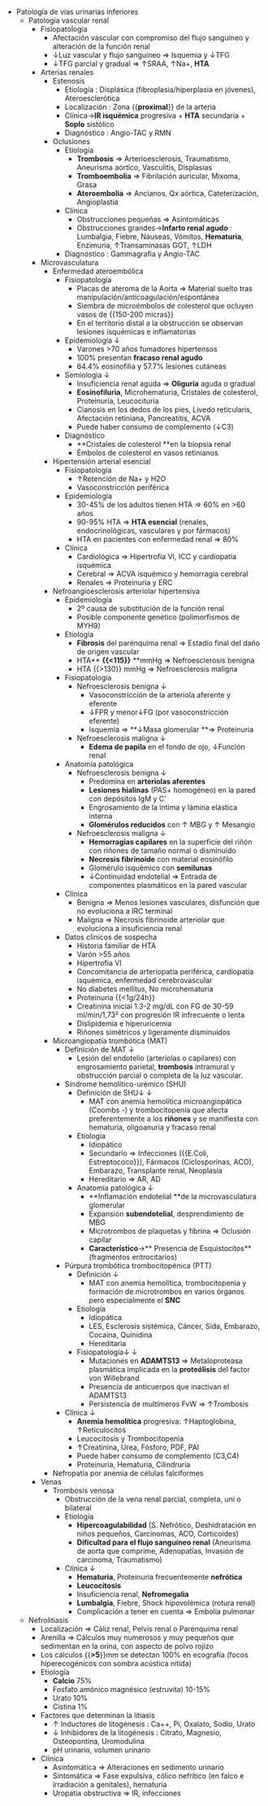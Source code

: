 - Patología de vías urinarias inferiores
    - Patología vascular renal
        - Fisiopatología
            - Afectación vascular con compromiso del flujo sanguíneo y alteración de la función renal
            - ↓Luz vascular y flujo sanguíneo ⇒ Isquemia y ↓TFG
            - ↓TFG parcial y gradual ⇒ ↑SRAA, ↑Na+, **HTA**
        - Arterias renales
            - Estenosis
                - Etiología : Displásica (fibroplasia/hiperplasia en jóvenes), Ateroesclerótica
                - Localización : Zona {{**proximal**}} de la arteria
                - Clínica→**IR isquémica** progresiva + **HTA** secundaria + **Soplo** sistólico
                - Diagnóstico : Angio-TAC y RMN
            - Oclusiones
                - Etiología
                    - **Trombosis** ⇒ Arterioesclerosis, Traumatismo, Aneurisma aórtico, Vasculitis, Displasias
                    - **Tromboembolia** ⇒ Fibrilación auricular, Mixoma, Grasa
                    - **Ateroembolia** ⇒ Ancianos, Qx aórtica, Cateterización, Angioplastia
                - Clínica
                    - Obstrucciones pequeñas ⇒ Asintomáticas
                    - Obstrucciones grandes→**Infarto renal agudo** : Lumbalgia, Fiebre, Náuseas, Vómitos, **Hematuria**, Enzimuria, ↑Transaminasas GOT, ↑LDH
                - Diagnóstico : Gammagrafía y Angio-TAC
        - Microvasculatura
            - Enfermedad ateroembólica
                - Fisiopatología
                    - Placas de ateroma de la Aorta ⇒ Material suelto tras manipulación/anticoagulación/espontánea
                    - Siembra de microémbolos de colesterol que ocluyen vasos de {{150-200 micras}}
                    - En el territorio distal a la obstrucción se observan lesiones isquémicas e inflamatorias
                - Epidemiología ↓
                    - Varones >70 años fumadores hipertensos
                    - 100% presentan **fracaso renal agudo**
                    - 64.4% eosinofilia y 57.7% lesiones cutáneas
                - Semiología ↓
                    - Insuficiencia renal aguda ⇒ **Oliguria** aguda o gradual
                    - **Eosinofiluria**, Microhematuria, Cristales de colesterol, Proteinuria, Leucocituria
                    - Cianosis en los dedos de los pies, Livedo reticularis, Afectación retiniana, Pancreatitis, ACVA
                    - Puede haber consumo de complemento (↓C3)
                - Diagnóstico
                    - **Cristales de colesterol **en la biopsia renal
                    - Émbolos de colesterol en vasos retinianos
            - Hipertensión arterial esencial
                - Fisiopatología
                    - ↑Retención de Na+ y H2O
                    - Vasoconstricción periférica
                - Epidemiología
                    - 30-45% de los adultos tienen HTA ⇒ 60% en >60 años
                    - 90-95% HTA ⇒ **HTA esencial** (renales, endocrinológicas, vasculares y por fármacos)
                    - HTA en pacientes con enfermedad renal ⇒ 80%
                - Clínica
                    - Cardiológica ⇒ Hipertrofia VI, ICC y cardiopatía isquémica
                    - Cerebral ⇒  ACVA isquémico y hemorragia cerebral
                    - Renales ⇒ Proteinuria y ERC
            - Nefroangioesclerosis arteriolar hipertensiva
                - Epidemiología
                    - 2º causa de substitución de la función renal
                    - Posible componente genético (polimorfismos de MYH9)
                - Etiología
                    - **Fibrosis** del parénquima renal  ⇒ Estadío final del daño de origen vascular
                    - HTA** **{{<115}}** **mmHg ⇒ Nefroesclerosis benigna
                    - HTA {{>130}} mmHg ⇒ Nefroesclerosis maligna
                - Fisiopatología
                    - Nefroesclerosis benigna ↓
                        - Vasoconstricción de la arteriola aferente y eferente
                        - ↓FPR y menor↓FG (por vasoconstricción eferente)
                        - Isquemia ⇒ **↓Masa glomerular **⇒ Proteinuria
                    - Nefroesclerosis maligna ↓
                        - **Edema de papila** en el fondo de ojo, ↓Función renal
                - Anatomía patológica
                    - Nefroesclerosis benigna ↓
                        - Predomina en **arteriolas aferentes**
                        - **Lesiones hialinas** (PAS+ homogéneo) en la pared con depósitos IgM y C'
                        - Engrosamiento de la íntima y lámina elástica interna
                        - **Glomérulos reducidos** con ↑ MBG y ↑ Mesangio
                    - Nefroesclerosis maligna ↓
                        - **Hemorragias capilares** en la superficie del riñón con riñones de tamaño normal o disminuido
                        - **Necrosis fibrinoide** con material eosinófilo
                        - Glomérulo isquémico con **semilunas**
                        - ↓Continuidad endotelial ⇒ Entrada de componentes plasmáticos en la pared vascular
                - Clínica
                    - Benigna ⇒ Menos lesiones vasculares, disfunción que no evoluciona a IRC terminal
                    - Maligna ⇒ Necrosis fibrinoide arteriolar que evoluciona a insuficiencia renal
                - Datos clínicos de sospecha
                    - Historia familiar de HTA
                    - Varón >55 años
                    - Hipertrofia VI
                    - Concomitancia de arteriopatía periférica, cardiopatía isquémica, enfermedad cerebrovascular
                    - No diabetes mellitus, No microhematuria
                    - Proteinuria {{<1g/24h}}
                    - Creatinina inicial 1.3-2 mg/dL con FG de 30-59 ml/min/1,73² con progresión IR infrecuente o lenta
                    - Dislipidemia e hiperuricemia
                    - Riñones simétricos y ligeramente disminuidos
            - Microangiopatía trombótica (MAT)
                - Definición de MAT ↓
                    - Lesión del endotelio (arteriolas o capilares) con engrosamiento parietal, **trombosis** intramural y obstrucción parcial o completa de la luz vascular.
                - Síndrome hemolítico-urémico (SHU)
                    - Definición de SHU↓ ↓
                        - MAT con anemia hemolítica microangiopática (Coombs -) y trombocitopenia que afecta preferentemente a los **riñones** y se manifiesta con hematuria, oligoanuria y fracaso renal
                    - Etiología
                        - Idiopático
                        - Secundario ⇒ Infecciones ({{E.Coli, Estreptococo}}), Fármacos (Ciclosporinas, ACO), Embarazo, Transplante renal, Neoplasia
                        - Hereditario ⇒ AR, AD
                    - Anatomía patológica ↓
                        - **Inflamación endotelial **de la microvasculatura glomerular
                        - Expansión **subendotelial**, desprendimiento de MBG
                        - Microtrombos de plaquetas y fibrina ⇒ Oclusión capilar
                        - **Característico**→** Presencia de Esquistocitos** (fragmentos eritrocitarios)
                - Púrpura trombótica trombocitopénica (PTT)
                    - Definición ↓
                        - MAT con anemia hemolítica, trombocitopenia y formación de microtrombos en varios órganos pero especialmente el **SNC**
                    - Etiología
                        - Idiopática
                        - LES, Esclerosis sistémica, Cáncer, Sida, Embarazo, Cocaína, Quinidina
                        - Hereditaria
                    - Fisiopatología↓ ↓
                        - Mutaciones en **ADAMTS13** ⇒ Metaloproteasa plasmática implicada en la **proteólisis** del factor von Willebrand
                        - Presencia de anticuerpos que inactivan el ADAMTS13
                        - Persistencia de multímeros FvW ⇒ ↑Trombosis
                - Clínica ↓
                    - **Anemia hemolítica** progresiva: ↑Haptoglobina, ↑Reticulocitos
                    - Leucocitosis y Trombocitopenia
                    - ↑Creatinina, Urea, Fósforo, PDF, PAI
                    - Puede haber consumo de complemento (C3,C4)
                    - Proteinuria, Hematuria, Cilindruria
            - Nefropatía por anemia de células falciformes
        - Venas
            - Trombosis venosa
                - Obstrucción de la vena renal parcial, completa, uni o bilateral
                - Etiología
                    - **Hipercoagulabilidad** (S. Nefrótico, Deshidratación en niños pequeños, Carcinomas, ACO, Corticoides)
                    - **Dificultad para el flujo sanguíneo renal** (Aneurisma de aorta que comprime, Adenopatías, Invasión de carcinoma, Traumatismo)
                - Clínica ↓
                    - **Hematuria**, Proteinuria frecuentemente **nefrótica**
                    - **Leucocitosis**
                    - Insuficiencia renal, **Nefromegalia**
                    - **Lumbalgia**, Fiebre, Shock hipovolémica (rotura renal)
                    - Complicación a tener en cuenta ⇒ Embolia pulmonar
    - Nefrolitiasis
        - Localización ⇒ Cáliz renal, Pelvis renal o Parénquima renal
        - Arenilla ⇒ Cálculos muy numerosos y muy pequeños que sedimentan en la orina, con aspecto de polvo rojizo
        - Los cálculos {{**>5**}}mm se detectan 100% en ecografía (focos hiperecogénicos con sombra acústica nítida)
        - Etiología
            - **Calcio** 75%
            - Fosfato amónico magnésico (estruvita) 10-15%
            - Urato 10%
            - Cistina 1%
        - Factores que determinan la litiasis
            - ↑ Inductores de litogénesis : Ca++, Pi, Oxalato, Sodio, Urato
            - ↓ Inhibidores de la litogénesis : Citrato, Magnesio, Osteopontina, Uromodulina
            - pH urinario, volumen urinario
        - Clínica
            - Asintomática ⇒ Alteraciones en sedimento urinario
            - Sintomática ⇒ Fase expulsiva, cólico nefrítico (en falco e irradiación a genitales), hematuria
            - Uropatía obstructiva ⇒ IR, infecciones